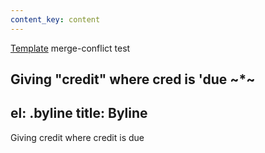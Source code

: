 ```yaml
---
content_key: content
---
```

[Template](../../patterns/03-templates-00-page/03-templates-00-page.html) merge-conflict test

Giving \"credit"
where cred is 'due
~*~
---
el: .byline
title: Byline
---
Giving credit where credit is due
